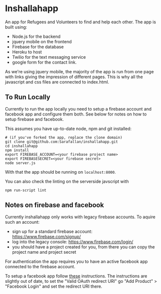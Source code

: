 # Inshallahapp

An app for Refugees and Volunteers to find and help each other. The app is built using:
 * Node.js for the backend
 * jquery mobile on the frontend
 * Firebase for the database
 * Heroku to host
 * Twilio for the text messaging service
 * google form for the contact link.

As we're using jquery mobile, the majority of the app is run from one page with links 
giving the impression of different pages. This is why all the javascript and css files are connected to index.html. 

## To Run Locally

Currently to run the app locally you need to setup a firebase account 
and facebook app and configure them both. See below for notes on how to
setup firebase and facebook.

This assumes you have up-to-date node, npm and git installed:

```shell
# (if you've forked the app, replace the clone domain)
git clone git@github.com:Sarafallan/inshallahapp.git
cd inshallahapp
npm install
export FIREBASE_ACCOUNT=<your firebase project name>
export FIREBASESECRET=<your firebase secret>
node server.js
```

With that the app should be running on `localhost:8000`.

You can also check the linting on the serverside javscript with

```shell
npm run-script lint
```

## Notes on firebase and facebook

Currently inshallahapp only works with legacy firebase accounts. To aquire such an account:
 * sign up for a standard firebase account: https://www.firebase.com/signup/
 * log into the legacy console: https://www.firebase.com/login/
 * you should have a project created for you, from there you can copy the project name and project secret

For authentication the app requires you to have an active facebook app connected to the firebase account.

To setup a facebook app follow [these](https://www.firebase.com/docs/web/guide/login/facebook.html) instructions.
The instructions are slightly out of date, to set the "Valid OAuth redirect URI" go "Add Product" > "Facebook Login"
and set the redirect URI there.
